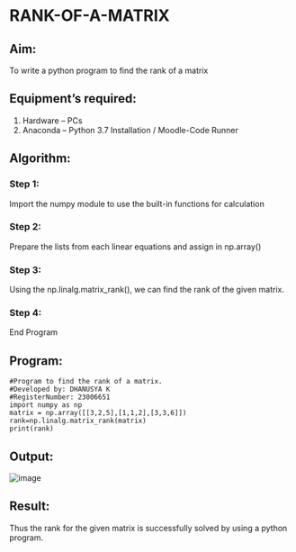 # RANK-OF-A-MATRIX
## Aim:
To write a python program to find the rank of a matrix
## Equipment’s required:
1. 	Hardware – PCs
2. 	Anaconda – Python 3.7 Installation / Moodle-Code Runner
## Algorithm:
### Step 1: 
Import the numpy module to use the built-in functions for calculation
### Step 2: 
Prepare the lists from each linear equations and assign in np.array()
### Step 3: 
Using the np.linalg.matrix_rank(), we can find the rank of the given matrix.
### Step 4: 
End Program
## Program:
```
#Program to find the rank of a matrix.
#Developed by: DHANUSYA K
#RegisterNumber: 23006651
import numpy as np
matrix = np.array([[3,2,5],[1,1,2],[3,3,6]])
rank=np.linalg.matrix_rank(matrix)
print(rank)
```
## Output:
![image](https://github.com/Dhanu654/RANK-OF-A-MATRIX/assets/148514965/a0bcebc9-e8ba-4648-a2da-14b5e1e2713d)

## Result:
Thus the rank for the given matrix is successfully solved by  using a python program.

